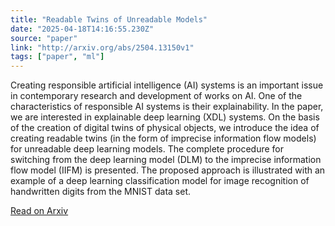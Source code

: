 ```yaml
---
title: "Readable Twins of Unreadable Models"
date: "2025-04-18T14:16:55.230Z"
source: "paper"
link: "http://arxiv.org/abs/2504.13150v1"
tags: ["paper", "ml"]
---
```


Creating responsible artificial intelligence (AI) systems is an important issue in contemporary research and development of works on AI. One of the characteristics of responsible AI systems is their explainability. In the paper, we are interested in explainable deep learning (XDL) systems. On the basis of the creation of digital twins of physical objects, we introduce the idea of creating readable twins (in the form of imprecise information flow models) for unreadable deep learning models. The complete procedure for switching from the deep learning model (DLM) to the imprecise information flow model (IIFM) is presented. The proposed approach is illustrated with an example of a deep learning classification model for image recognition of handwritten digits from the MNIST data set.

[Read on Arxiv](http://arxiv.org/abs/2504.13150v1)

